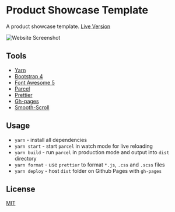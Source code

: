 # Product Showcase Template

<p>A product showcase template. <a href="https://azdanov.github.io/product-showcase-template/">Live Version</a></p>

![Website Screenshot](https://user-images.githubusercontent.com/6123841/43707400-a9633060-9970-11e8-8e69-3a34e2e0d132.png)

## Tools

* [Yarn](https://yarnpkg.com/en/)
* [Bootstrap 4](https://github.com/twbs/bootstrap)
* [Font Awesome 5](https://github.com/FortAwesome/Font-Awesome)
* [Parcel](https://parceljs.org/)
* [Prettier](https://prettier.io/)
* [Gh-pages](https://github.com/tschaub/gh-pages/)
* [Smooth-Scroll](https://www.jqueryscript.net/menu/jQuery-Plugin-Fixed-Bootstrap-4-Nav-Smooth-Scroll-navbar-fixed-js.html)

## Usage

* `yarn` - install all dependencies
* `yarn start` - start `parcel` in watch mode for live reloading
* `yarn build` - run `parcel` in production mode and output into `dist` directory
* `yarn format` - use `prettier` to format `*.js`, `.css` and `.scss` files
* `yarn deploy` - host `dist` folder on Github Pages with `gh-pages`

## License

[MIT](./LICENSE)
